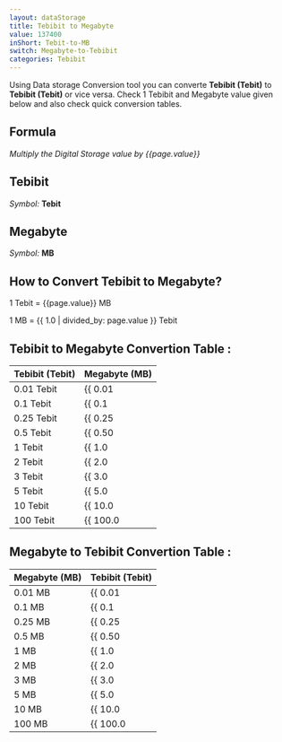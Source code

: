 ```yaml
---
layout: dataStorage
title: Tebibit to Megabyte
value: 137400
inShort: Tebit-to-MB
switch: Megabyte-to-Tebibit
categories: Tebibit
---
```


Using Data storage Conversion tool you can converte **Tebibit (Tebit)** to **Tebibit (Tebit)** or vice versa. Check 1 Tebibit and Megabyte value given below and also check quick conversion tables.

## Formula
*Multiply the Digital Storage value by {{page.value}}*

## Tebibit
*Symbol:* **Tebit**

## Megabyte
*Symbol:* **MB**

## How to Convert Tebibit to Megabyte?

1 Tebit = {{page.value}} MB

1 MB = {{ 1.0 | divided_by: page.value }} Tebit


## Tebibit to Megabyte Convertion Table :

| Tebibit (Tebit) | Megabyte (MB) |
| ---- | ---- |
| 0.01 Tebit | {{ 0.01 | times: page.value | round: 12 }} MB |
| 0.1 Tebit | {{ 0.1 | times: page.value | round: 12 }} MB |
| 0.25 Tebit | {{ 0.25 | times: page.value | round: 12 }} MB |
| 0.5 Tebit | {{ 0.50 | times: page.value | round: 12 }} MB |
| 1 Tebit | {{ 1.0 | times: page.value | round: 12 }} MB |
| 2 Tebit | {{ 2.0 | times: page.value | round: 12 }} MB |
| 3 Tebit | {{ 3.0 | times: page.value | round: 12 }} MB |
| 5 Tebit | {{ 5.0 | times: page.value | round: 12 }} MB |
| 10 Tebit | {{ 10.0 | times: page.value | round: 12 }} MB |
| 100 Tebit | {{ 100.0 | times: page.value | round: 12 }} MB |

## Megabyte to Tebibit Convertion Table :

| Megabyte (MB) | Tebibit (Tebit) |
| ---- | ---- |
| 0.01 MB | {{ 0.01 | divided_by: page.value | round: 12 }} Tebit |
| 0.1 MB | {{ 0.1 | divided_by: page.value | round: 12 }} Tebit |
| 0.25 MB | {{ 0.25 | divided_by: page.value | round: 12 }} Tebit |
| 0.5 MB | {{ 0.50 | divided_by: page.value | round: 12 }} Tebit |
| 1 MB | {{ 1.0 | divided_by: page.value | round: 12 }} Tebit |
| 2 MB | {{ 2.0 | divided_by: page.value | round: 12 }} Tebit |
| 3 MB | {{ 3.0 | divided_by: page.value | round: 12 }} Tebit |
| 5 MB | {{ 5.0 | divided_by: page.value | round: 12 }} Tebit |
| 10 MB | {{ 10.0 | divided_by: page.value | round: 12 }} Tebit |
| 100 MB | {{ 100.0 | divided_by: page.value | round: 12 }} Tebit |


<script>
document.getElementById('selectInput')[15].selected = true
document.getElementById('selectOutput')[8].selected = true
</script>
